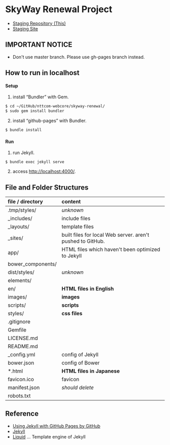 # SkyWay Renewal Project

- [Staging Repository (This)](https://github.com/nttcom-webcore/skyway-renewal)
- [Staging Site](http://nttcom-webcore.github.io/skyway-renewal/)

## IMPORTANT NOTICE

- Don't use master branch. Please use gh-pages branch instead.

## How to run in localhost

#### Setup

1. install “Bundler” with Gem.
```sh
$ cd ~/GitHub/nttcom-webcore/skyway-renewal/
$ sudo gem install bundler
```
2. install “github-pages” with Bundler.
```sh
$ bundle install
```

#### Run

1. run Jekyll.
```
$ bundle exec jekyll serve
```
2. access [http://localhost:4000/](http://localhost:4000/).

## File and Folder Structures

| file / directory  | content                                                       |
|:------------------|:--------------------------------------------------------------|
| .tmp/styles/      | _unknown_                                                     |
| _includes/        | include files                                                 |
| _layouts/         | template files                                                |
| _sites/           | built files for local Web server. aren't pushed to GitHub.    |
| app/              | HTML files which haven't been optimized to Jekyll             |
| bower_components/ |                                                               |
| dist/styles/      | _unknown_                                                     |
| elements/         |                                                               |
| en/               | __HTML files in English__                                     |
| images/           | __images__                                                    |
| scripts/          | __scripts__                                                   |
| styles/           | __css files__                                                 |
| .gitignore        |                                                               |
| Gemfile           |                                                               |
| LICENSE.md        |                                                               |
| README.md         |                                                               |
| _config.yml       | config of Jekyll                                              |
| bower.json        | config of Bower                                               |
| *.html            | __HTML files in Japanese__                                    |
| favicon.ico       | favicon                                                       |
| manifest.json     | _should delete_                                               |
| robots.txt        |                                                               |

## Reference

- [Using Jekyll with GitHub Pages by GitHub](https://help.github.com/articles/using-jekyll-with-pages/)
- [Jekyll](http://jekyllrb.com)
- [Liquid](https://docs.shopify.com/themes/liquid-documentation/basics) … Template engine of Jekyll

